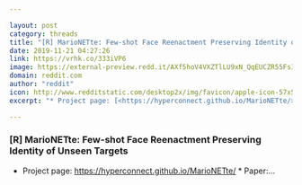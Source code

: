 ```yaml
---

layout: post
category: threads
title: "[R] MarioNETte: Few-shot Face Reenactment Preserving Identity of Unseen Targets"
date: 2019-11-21 04:27:26
link: https://vrhk.co/333iVP6
image: https://external-preview.redd.it/AXf5hoV4VXZTlLU9xN_QqEUCZR55FsIpld28PijvMV4.jpg?width=1200&height=628.272251309&auto=webp&s=cf3eee2d9a6b27f4426bbbaa13e06a2e7eba0b41
domain: reddit.com
author: "reddit"
icon: http://www.redditstatic.com/desktop2x/img/favicon/apple-icon-57x57.png
excerpt: "* Project page: [<https://hyperconnect.github.io/MarioNETte/>](<https://hyperconnect.github.io/MarioNETte/>) * Paper:..."

---
```


### [R] MarioNETte: Few-shot Face Reenactment Preserving Identity of Unseen Targets

* Project page: [<https://hyperconnect.github.io/MarioNETte/>](<https://hyperconnect.github.io/MarioNETte/>) * Paper:...